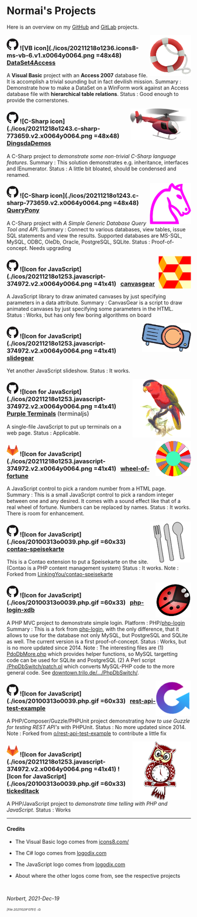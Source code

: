 ﻿<!-- img src="./icos/20151109o201812.wallpaintinglogoflat.v0.x0256y0168.png" align="right" width="204" height="134" alt="Logo 20151109°201812" -->

# Normai's Projects

Here is an overview on my [GitHub](https://github.com/normai/) and [GitLab](https://gitlab.com/normai/) projects.

<!-- ## Dotnet/C-Sharp/VB : -->

<img src="./icos/20211205o0923.livesaver.v2.x0128y0128.png" align="right" width="112" height="112" alt="Logo 20211205°0923" id="">

### ![GitHub icon](./icos/20180615o0435.githubmark1.v0.x0032y0032.png) ![VB icon](./icos/20211218o1236.icons8-ms-vb-6.v1.x0064y0064.png =48x48) &nbsp; [DataSet4Access](https://github.com/normai/DataSet4Access)

A **Visual Basic** project with an **Access 2007** database file.
 It is accomplish a trivial sounding but in fact devilish mission.
 Summary&nbsp;: Demonstrate how to make a DataSet on a WinForm work against an
 Access database file with **hierarchical table relations**. 
 Status&nbsp;: Good enough to provide the cornerstones.

<img src="./icos/20211206o1243.red-helicopter.v1.x0256y0133.png" align="right" width="166" height="86" alt="Logo 20211206°1243" id="">

### ![GitHub icon](./icos/20180615o0435.githubmark1.v0.x0032y0032.png) ![C-Sharp icon](./icos/20211218o1243.c-sharp-773659.v2.x0064y0064.png =48x48) &nbsp; [DingsdaDemos](https://github.com/normai/DingsdaDemos)

 A C-Sharp project to *demonstrate some non-trivial C-Sharp language features*.
 Summary&nbsp;: This solution demonstrates e.g. inheritance, interfaces and IEnumerator.
 Status&nbsp;: A little bit bloated, should be condensed and renamed.

<img src="./icos/20130705o0812.mcol-chess-horse.v0.x0200y0200.png" align="right" width="112" height="112" alt="Logo 20130705°0812" id="">

### ![GitHub icon](./icos/20180615o0435.githubmark1.v0.x0032y0032.png) ![C-Sharp icon](./icos/20211218o1243.c-sharp-773659.v2.x0064y0064.png =48x48) &nbsp; [QueryPony](https://github.com/normai/QueryPony)

A C-Sharp project with *A Simple Generic Database Query Tool and API*.
 Summary&nbsp;: Connect to various databases, view tables, issue SQL statements and view the results.
 Supported databases are MS-SQL, MySQL, ODBC, OleDb, Oracle, PostgreSQL, SQLite.
 Status&nbsp;: Proof-of-concept. Needs upgrading

<!-- ## JavaScript : -->

<img src="./icos/20211218o0925.pattern-diamond-cubes-2.v1.x0128y0128.png" align="right" width="88" height="88" alt="Logo 20211218°0925" id="">

### ![GitHub icon](./icos/20180615o0435.githubmark1.v0.x0032y0032.png) ![Icon for JavaScript](./icos/20211218o1253.javascript-374972.v2.x0064y0064.png =41x41) &nbsp; [canvasgear](https://github.com/normai/canvasgear)

A JavaScript library to draw animated canvases by just specifying parameters in a data attribute.
 Summary&nbsp;: CanvasGear is a script to draw animated canvases by just specifying some parameters in the HTML.
 Status&nbsp;: Works, but has only few boring algorithms on board

<img src="./icos/20190123o1126.plasticineprojector.v2.x0192y0112.png" align="right" width="134" height="78" alt="Logo 20130705°0812" id="">

### ![GitHub icon](./icos/20180615o0435.githubmark1.v0.x0032y0032.png) ![Icon for JavaScript](./icos/20211218o1253.javascript-374972.v2.x0064y0064.png =41x41) &nbsp; [slidegear](https://github.com/normai/slidegear)

Yet another JavaScript slideshow.
 Status&nbsp;: It works.

<img src="./icos/20210512o1713.purple-bellied-lory.v2.x0256y0256.png" align="right" width="160" height="160" alt="Logo 20210512°1713" id="">

### ![GitHub icon](./icos/20180615o0435.githubmark1.v0.x0032y0032.png) ![Icon for JavaScript](./icos/20211218o1253.javascript-374972.v2.x0064y0064.png =41x41) &nbsp; [Purple Terminals](https://github.com/normai/terminaljs) <span style="font-weight:normal;">(terminaljs)</span>

A single-file JavaScript to put up terminals on a web page.
 Status&nbsp;: Applicable.

<img src="./icos/20210820o1133.blank-wof-1-3162961.v0.x0128y0128.png" align="right" width="96" height="96" alt="Logo 20210820°1133" id="">

### ![GitLab icon](./icos/20191224o1353.gitlab.v2.x0032y0032.png) ![Icon for JavaScript](./icos/20211218o1253.javascript-374972.v2.x0064y0064.png =41x41) &nbsp; [wheel-of-fortune](https://gitlab.com/normai/wheel-of-fortune)

A JavaScript control to pick a random number from a HTML page.
 Summary&nbsp;: This is a small JavaScript control to pick a random integer
 between one and any desired. It comes with a sound effect like that
 of a real wheel of fortune. Numbers can be replaced by names.
 Status&nbsp;: It works. There is room for enhancement.

<!-- ## PHP : -->

<img src="./icos/20211218o0933.cutlery-69792.v2.x0128y0128.png" align="right" width="112" height="112" alt="Logo 20211218°0933" id="">

### ![GitHub icon](./icos/20180615o0435.githubmark1.v0.x0032y0032.png) ![Icon for JavaScript](./icos/20100313o0039.php.gif =60x33) &nbsp; [contao-speisekarte](https://github.com/normai/contao-speisekarte)

This is a Contao extension to put a Speisekarte on the site.
 (Contao is a PHP content management system)
 Status&nbsp;: It works.
 Note&nbsp;: Forked from [LinkingYou/contao-speisekarte](https://github.com/LinkingYou/contao-speisekarte)

<img src="./icos/20140713o061302.KlausGena_Ladybird_1.x0180y0180.png" align="right" width="96" height="96" alt="Logo 20140713°061302" id="">

### ![GitHub icon](./icos/20180615o0435.githubmark1.v0.x0032y0032.png) ![Icon for JavaScript](./icos/20100313o0039.php.gif =60x33) &nbsp; [php-login-xdb](https://github.com/normai/php-login-xdb)

A PHP MVC project to demonstrate simple login.
 Platform&nbsp;: PHP/[php-login](https://github.com/panique/php-login)
 Summary&nbsp;: This is a fork from [php-login](https://github.com/panique/php-login),
 with the only difference, that it allows to use for the database not only MySQL,
 but PostgreSQL and SQLite as well. The current version is a first proof-of-concept.
 Status : Works, but is no more updated since 2014.
 Note&nbsp;: The interesting files are
 (1) [PdoDbMore.php](https://github.com/normai/php-login-xdb/blob/master/application/PdoDbMore.php)
 which provides helper functions, so MySQL targetting code can be used for SQLite and PostgreSQL
 (2) A Perl script [/PhpDbSwitch/patch.pl](https://downtown.trilo.de/svn/phplogin/trunk/PhpDbSwitch/patch.pl)
 which converts MySQL-PHP code to the more general code.
 See [downtown.trilo.de/…/PhpDbSwitch/](https://downtown.trilo.de/svn/phplogin/trunk/PhpDbSwitch/index.html).

<img src="./icos/20211218o0943.guzzle-rest-api-test.v3.x0128y0128.png" align="right" width="96" height="96" alt="Logo 20211218°0943" id="">

### ![GitHub icon](./icos/20180615o0435.githubmark1.v0.x0032y0032.png) ![Icon for JavaScript](./icos/20100313o0039.php.gif =60x33) &nbsp; [rest-api-test-example](https://github.com/normai/rest-api-test-example)

A PHP/Composer/Guzzle/PHPUnit project demonstrating 
 *how to use Guzzle for testing REST API's* with PHPUnit.
 Status&nbsp;: No more updated since 2014.
 Note&nbsp;: Forked from [o/rest-api-test-example](https://github.com/o/rest-api-test-example)
 to contribute a little fix

<img src="./icos/20210904o1113.owl-clock-2.v2.x0256y0256.png" align="right" width="160" height="160" alt="Logo 20210904°1113" id="">

### ![GitLab icon](./icos/20191224o1353.gitlab.v2.x0032y0032.png) ![Icon for JavaScript](./icos/20211218o1253.javascript-374972.v2.x0064y0064.png =41x41) ![Icon for JavaScript](./icos/20100313o0039.php.gif =60x33) &nbsp; [tickeditack](https://gitlab.com/normai/tickeditack)

A PHP/JavaScript project to
 *demonstrate time telling with PHP and JavaScript*.
 Status&nbsp;: Works

---

#### Credits

- The Visual Basic logo comes from
 [icons8.com/](https://icons8.com/icon/DuGs7KGIXkDA/microsoft-visual-basic-6)

- The C# logo comes from
 [logodix.com](https://logodix.com/logos/773659)

- The JavaScript logo comes from
 [logodix.com](https://logodix.com/logos/374972)


- About where the other logos come from, see the respective projects

&nbsp;

*Norbert, 2021-Dec-19*
<span style="display:none">*Norbert, 2021-Oct-29*</span>

<sup><sub><sup>*[File 20211029°0751]* ܀Ω</sup></sub></sup>
